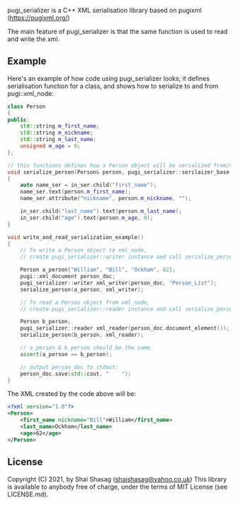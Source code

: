 pugi_serializer is a C++ XML serialisation library based on pugixml (https://pugixml.org/)

The main feature of pugi_serializer is that the same function is used to read and write the xml.

## Example
Here's an example of how code using pugi_serializer looks; it defines serialisation function for a class, and shows how to serialize to and from pugi::xml_node:

```c++
class Person
{
public:
    std::string m_first_name;
    std::string m_nickname;
    std::string m_last_name;
    unsigned m_age = 0;
};

// this functions defines how a Person object will be serialized from/to pugi::xml_node:
void serialize_person(Person& person, pugi_serializer::serilaizer_base in_ser)
{
    auto name_ser = in_ser.child("first_name");
    name_ser.text(person.m_first_name);
    name_ser.attribute("nickname", person.m_nickname, "");

    in_ser.child("last_name").text(person.m_last_name);
    in_ser.child("age").text(person.m_age, 0);
}

void write_and_read_serialization_example()
{
    // To write a Person object to xml_node,
    // create pugi_serializer::writer instance and call serialize_person:

    Person a_person{"William", "Bill", "Ockham", 62};
    pugi::xml_document person_doc;
    pugi_serializer::writer xml_writer(person_doc, "Person_List");
    serialize_person(a_person, xml_writer);

    // To read a Person object from xml_node,
    // create pugi_serializer::reader instance and call serialize_person:

    Person b_person;
    pugi_serializer::reader xml_reader(person_doc.document_element());
    serialize_person(b_person, xml_reader);

    // a_person & b_person should be the same
    assert(a_person == b_person);

    // output person_doc to stdout:
    person_doc.save(std::cout, "    ");
}
```

The XML created by the code above will be:

```xml
<?xml version="1.0"?>
<Person>
    <first_name nickname="Bill">William</first_name>
    <last_name>Ockham</last_name>
    <age>62</age>
</Person>
```

## License
Copyright (C) 2021, by Shai Shasag (shaishasag@yahoo.co.uk)
This library is available to anybody free of charge, under the terms of MIT License (see LICENSE.md).
